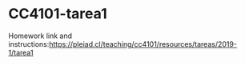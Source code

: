 # CC4101-tarea1
Homework link and instructions:https://pleiad.cl/teaching/cc4101/resources/tareas/2019-1/tarea1

